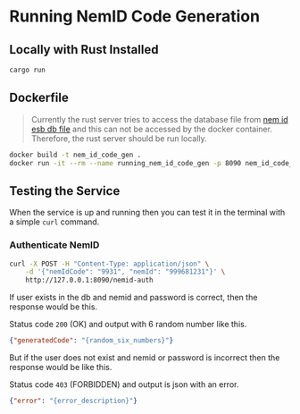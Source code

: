 # Running NemID Code Generation

## Locally with Rust Installed

```sh
cargo run
```

## Dockerfile

> Currently the rust server tries to access the database file from [nem id esb db file](../NemID_ESB/nem_id_database.sqlite) and this can not be accessed by the docker container. Therefore, the rust server should be run locally.

```sh
docker build -t nem_id_code_gen .
docker run -it --rm --name running_nem_id_code_gen -p 8090 nem_id_code_gen bash -c "cargo run"
```

## Testing the Service

When the service is up and running then you can test it in the terminal with a simple `curl` command.

### Authenticate NemID

```sh
curl -X POST -H "Content-Type: application/json" \
    -d '{"nemIdCode": "9931", "nemId": "999681231"}' \
    http://127.0.0.1:8090/nemid-auth
```

If user exists in the db and nemid and password is correct, then the response would be this.

Status code `200` (OK) and output with 6 random number like this.

```json
{"generatedCode": "{random_six_numbers}"}
```

But if the user does not exist and nemid or password is incorrect then the response would be like this.

Status code `403` (FORBIDDEN) and output is json with an error.

```json
{"error": "{error_description}"}
```
